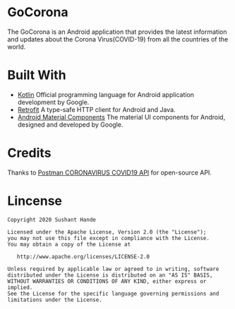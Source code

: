 # GoCorona
The GoCorona is an Android application that provides the latest information and updates about the Corona Virus(COVID-19) from all the countries of the world.

# Built With
- [Kotlin](https://kotlinlang.org) Official programming language for Android application development by Google.
- [Retrofit](https://square.github.io/retrofit/) A type-safe HTTP client for Android and Java.
- [Android Material Components](https://github.com/material-components/material-components-android) The material UI components for Android, designed and developed by Google.


# Credits
Thanks to [Postman CORONAVIRUS COVID19 API](https://documenter.getpostman.com/view/10808728/SzS8rjbc?version=latest) for open-source API.

Lincense
========

    Copyright 2020 Sushant Hande

    Licensed under the Apache License, Version 2.0 (the "License");
    you may not use this file except in compliance with the License.
    You may obtain a copy of the License at

       http://www.apache.org/licenses/LICENSE-2.0

    Unless required by applicable law or agreed to in writing, software
    distributed under the License is distributed on an "AS IS" BASIS,
    WITHOUT WARRANTIES OR CONDITIONS OF ANY KIND, either express or implied.
    See the License for the specific language governing permissions and
    limitations under the License.
